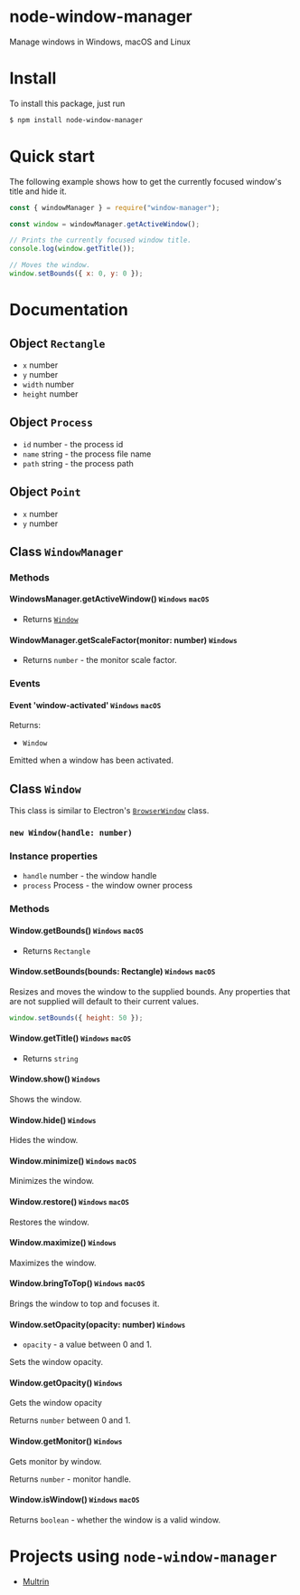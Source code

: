 # node-window-manager

Manage windows in Windows, macOS and Linux

# Install

To install this package, just run

```bash
$ npm install node-window-manager
```

# Quick start

The following example shows how to get the currently focused window's title and hide it.

```javascript
const { windowManager } = require("window-manager");

const window = windowManager.getActiveWindow();

// Prints the currently focused window title.
console.log(window.getTitle());

// Moves the window.
window.setBounds({ x: 0, y: 0 });
```

# Documentation

## Object `Rectangle`

- `x` number
- `y` number
- `width` number
- `height` number

## Object `Process`

- `id` number - the process id
- `name` string - the process file name
- `path` string - the process path

## Object `Point`

- `x` number
- `y` number

## Class `WindowManager`

### Methods

#### WindowsManager.getActiveWindow() `Windows` `macOS`

- Returns [`Window`](#class-window)

#### WindowManager.getScaleFactor(monitor: number) `Windows`

- Returns `number` - the monitor scale factor.

### Events

#### Event 'window-activated' `Windows` `macOS`

Returns:

- `Window`

Emitted when a window has been activated.

## Class `Window`

This class is similar to Electron's [`BrowserWindow`](https://electronjs.org/docs/api/browser-window) class.

### `new Window(handle: number)`

### Instance properties

- `handle` number - the window handle
- `process` Process - the window owner process

### Methods

#### Window.getBounds() `Windows` `macOS`

- Returns `Rectangle`

#### Window.setBounds(bounds: Rectangle) `Windows` `macOS`

Resizes and moves the window to the supplied bounds. Any properties that are not supplied will default to their current values.

```javascript
window.setBounds({ height: 50 });
```

#### Window.getTitle() `Windows` `macOS`

- Returns `string`

#### Window.show() `Windows`

Shows the window.

#### Window.hide() `Windows`

Hides the window.

#### Window.minimize() `Windows` `macOS`

Minimizes the window.

#### Window.restore() `Windows` `macOS`

Restores the window.

#### Window.maximize() `Windows`

Maximizes the window.

#### Window.bringToTop() `Windows` `macOS`

Brings the window to top and focuses it.

#### Window.setOpacity(opacity: number) `Windows`

- `opacity` - a value between 0 and 1.

Sets the window opacity.

#### Window.getOpacity() `Windows`

Gets the window opacity

Returns `number` between 0 and 1.

#### Window.getMonitor() `Windows`

Gets monitor by window.

Returns `number` - monitor handle.

#### Window.isWindow() `Windows` `macOS`

Returns `boolean` - whether the window is a valid window.

# Projects using `node-window-manager`

- [Multrin](https://github.com/sentialx/multrin)
